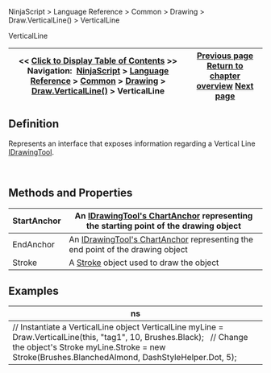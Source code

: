 ﻿


NinjaScript \> Language Reference \> Common \> Drawing \> Draw.VerticalLine() \> VerticalLine






















VerticalLine







| \<\< [Click to Display Table of Contents](verticalline.md) \>\> **Navigation:**     [NinjaScript](ninjascript-1.md) \> [Language Reference](language_reference_wip-1.md) \> [Common](common-1.md) \> [Drawing](drawing-1.md) \> [Draw.VerticalLine()](draw_verticalline-1.md) \> VerticalLine | [Previous page](draw_verticalline-1.md) [Return to chapter overview](draw_verticalline-1.md) [Next page](brushes-1.md) |
| --- | --- |











## Definition


Represents an interface that exposes information regarding a Vertical Line [IDrawingTool](idrawingtool-1.md).


 


## Methods and Properties




| StartAnchor | An [IDrawingTool's ChartAnchor](idrawingtool-1.htm#chartanchor) representing the starting point of the drawing object |
| --- | --- |
| EndAnchor | An [IDrawingTool's ChartAnchor](idrawingtool-1.htm#chartanchor) representing the end point of the drawing object |
| Stroke | A [Stroke](stroke_class-1.md) object used to draw the object |



## 


## 


## Examples




| ns |
| --- |
| // Instantiate a VerticalLine object VerticalLine myLine \= Draw.VerticalLine(this, "tag1", 10, Brushes.Black);    // Change the object's Stroke myLine.Stroke \= new Stroke(Brushes.BlanchedAlmond, DashStyleHelper.Dot, 5); |









